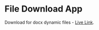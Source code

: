 # File Download App

Download for docx dynamic files - [Live Link](https://dynamicdocdownload.netlify.app).
